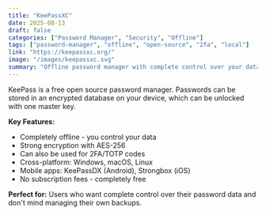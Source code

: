 ```yaml
---
title: "KeePassXC"
date: 2025-08-13
draft: false
categories: ["Password Manager", "Security", "Offline"]
tags: ["password-manager", "offline", "open-source", "2fa", "local"]
link: "https://keepassxc.org/"
image: "/images/keepassxc.svg"
summary: "Offline password manager with complete control over your data."
---
```


KeePass is a free open source password manager. Passwords can be stored in an encrypted database on your device, which can be unlocked with one master key.

**Key Features:**
- Completely offline - you control your data
- Strong encryption with AES-256
- Can also be used for 2FA/TOTP codes
- Cross-platform: Windows, macOS, Linux
- Mobile apps: KeePassDX (Android), Strongbox (iOS)
- No subscription fees - completely free

**Perfect for:** Users who want complete control over their password data and don't mind managing their own backups.